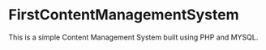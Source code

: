 # FirstContentManagementSystem

This is a simple Content Management System built using PHP and MYSQL.
